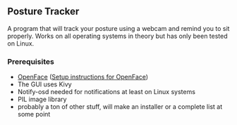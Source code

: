 ## Posture Tracker
<p>
A program that will track your posture using a webcam and remind you to sit properly. Works on all operating systems in theory but has only been tested on Linux.
</p>

### Prerequisites
* <a href="https://github.com/cmusatyalab/openface">OpenFace</a> (<a href="http://cmusatyalab.github.io/openface/setup/">Setup instructions for OpenFace</a>)
* The GUI uses Kivy
* Notify-osd needed for notifications at least on Linux systems
* PIL image library
* probably a ton of other stuff, will make an installer or a complete list at some point
